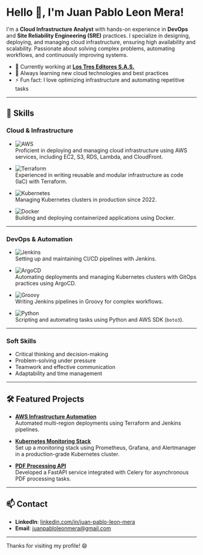 # Hello 👋, I'm Juan Pablo Leon Mera!

I'm a **Cloud Infrastructure Analyst** with hands-on experience in **DevOps** and **Site Reliability Engineering (SRE)** practices. I specialize in designing, deploying, and managing cloud infrastructure, ensuring high availability and scalability. Passionate about solving complex problems, automating workflows, and continuously improving systems.

- 🔭 Currently working at **[Los Tres Editores S.A.S.](https://lostreseditores.com/)**
- 🌱 Always learning new cloud technologies and best practices
- ⚡ Fun fact: I love optimizing infrastructure and automating repetitive tasks

---

## 🚀 Skills 

### **Cloud & Infrastructure**
- ![AWS](https://img.shields.io/badge/-AWS-orange?logo=amazon-aws&logoColor=white)  
  Proficient in deploying and managing cloud infrastructure using AWS services, including EC2, S3, RDS, Lambda, and CloudFront.

- ![Terraform](https://img.shields.io/badge/-Terraform-623CE4?logo=terraform&logoColor=white)  
  Experienced in writing reusable and modular infrastructure as code (IaC) with Terraform.

- ![Kubernetes](https://img.shields.io/badge/-Kubernetes-326CE5?logo=kubernetes&logoColor=white)  
  Managing Kubernetes clusters in production since 2022.

- ![Docker](https://img.shields.io/badge/-Docker-2496ED?logo=docker&logoColor=white)  
  Building and deploying containerized applications using Docker.

---

### **DevOps & Automation**
- ![Jenkins](https://img.shields.io/badge/-Jenkins-D24939?logo=jenkins&logoColor=white)  
  Setting up and maintaining CI/CD pipelines with Jenkins.

- ![ArgoCD](https://img.shields.io/badge/-ArgoCD-4578E0?logo=argo&logoColor=white)  
  Automating deployments and managing Kubernetes clusters with GitOps practices using ArgoCD.

- ![Groovy](https://img.shields.io/badge/-Groovy-4298B8?logo=apache-groovy&logoColor=white)  
  Writing Jenkins pipelines in Groovy for complex workflows.

- ![Python](https://img.shields.io/badge/-Python-3776AB?logo=python&logoColor=white)  
  Scripting and automating tasks using Python and AWS SDK (`boto3`).

---

### **Soft Skills**
- Critical thinking and decision-making  
- Problem-solving under pressure  
- Teamwork and effective communication  
- Adaptability and time management

---

## 🛠️ Featured Projects 

- **[AWS Infrastructure Automation](https://github.com/juanpablo/aws-infra-automation)**  
  Automated multi-region deployments using Terraform and Jenkins pipelines.

- **[Kubernetes Monitoring Stack](https://github.com/juanpablo/k8s-monitoring-stack)**  
  Set up a monitoring stack using Prometheus, Grafana, and Alertmanager in a production-grade Kubernetes cluster.

- **[PDF Processing API](https://github.com/juanpablo/pdf-processing-api)**  
  Developed a FastAPI service integrated with Celery for asynchronous PDF processing tasks.

---

## 📫 Contact 

- **LinkedIn**: [linkedin.com/in/juan-pablo-leon-mera](https://www.linkedin.com/in/juan-pablo-leon-mera-8ba704234/)  
- **Email**: [juanpabloleonmera@gmail.com](mailto:juanpabloleonmera@gmail.com)

---

Thanks for visiting my profile! 😄
